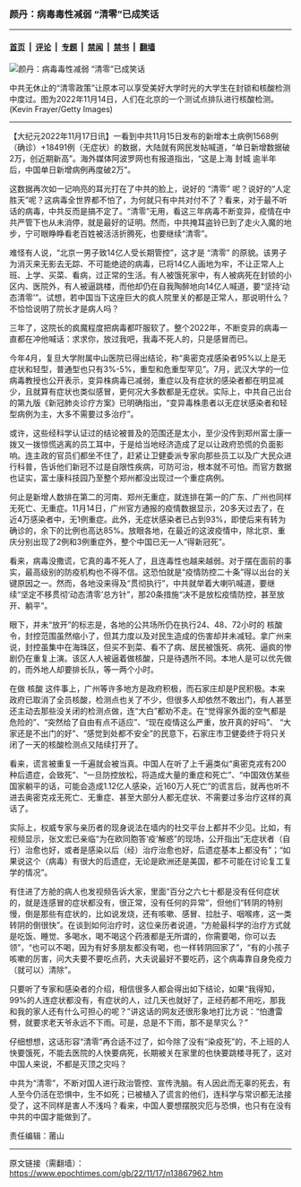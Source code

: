 ### 颜丹：病毒毒性减弱 “清零”已成笑话

---

#### [首页](../../../..?n13867962) &nbsp;|&nbsp; [评论](../../../../../epoch-comment?n13867962) &nbsp;|&nbsp; [专题](../../../../../epoch-special?n13867962) &nbsp;|&nbsp; [禁闻](../../../../../epoch-news?n13867962) &nbsp;|&nbsp; [禁书](../../../../../books?n13867962) &nbsp;|&nbsp; [翻墙](https://github.com/gfw-breaker/nogfw/blob/master/README.md?n13867962)


<div><img alt="颜丹：病毒毒性减弱 “清零”已成笑话" class="attachment-djy_600_400 size-djy_600_400 wp-post-image" src="https://i.epochtimes.com/assets/uploads/2022/11/id13867308-GettyImages-1441412672-600x400.jpg"/>
<div class="caption">
 <p>
  中共无休止的“清零政策”让原本可以享受美好大学时光的大学生在封锁和核酸检测中度过。图为2022年11月14日，人们在北京的一个测试点排队进行核酸检测。(Kevin Frayer/Getty Images)
 </p>
</div></div><hr/><div class="post_content" id="artbody" itemprop="articleBody">
 <!-- article content begin -->
 <p>
  【大纪元2022年11月17日讯】一看到中共11月15日发布的新增本土病例1568例（确诊）+18491例（无症状）的数据，大陆就有网民发帖喊道，“单日新增数据破2万，创近期新高”。海外媒体阿波罗网也有报道指出，“这是上海
  <ok href="https://www.epochtimes.com/gb/tag/%E5%B0%81%E5%9F%8E.html">
   封城
  </ok>
  逾半年后，中国单日新增病例再度破2万”。
 </p>
 <p>
  这数据再次如一记响亮的耳光打在了中共的脸上，说好的
  <ok href="https://www.epochtimes.com/gb/tag/%E2%80%9C%E6%B8%85%E9%9B%B6%E2%80%9D.html">
   “清零”
  </ok>
  呢？说好的“人定胜天”呢？这病毒全世界都不怕了，为何就只有中共对付不了？看来，对于最不听话的病毒，中共反而是搞不定了。“清零”无用，看这三年病毒不断变异，疫情在中共严管下也从未消停，就是最好的证明。然而，中共掩耳盗铃已到了走火入魔的地步，宁可眼睁睁看老百姓被活活折腾死，也要继续“清零”。
 </p>
 <p>
  难怪有人说，“北京一男子致14亿人受长期管控”，这才是
  <ok href="https://www.epochtimes.com/gb/tag/%E2%80%9C%E6%B8%85%E9%9B%B6%E2%80%9D.html">
   “清零”
  </ok>
  的原貌。该男子为消灭来无影去无踪、不可能绝迹的病毒，已将14亿人画地为牢，不让正常人上班、上学、买菜、看病，过正常的生活。有人被饿死家中，有人被病死在封锁的小区内、医院外，有人被逼跳楼，而他却仍在自我陶醉地向14亿人喊道，要“坚持‘动态清零’”。试想，若中国当下这座巨大的疯人院里关的都是正常人，那说明什么？不恰恰说明了院长才是病人吗？
 </p>
 <p>
  三年了，这院长的疯魔程度把病毒都吓服软了。整个2022年，不断变异的病毒一直都在冲他喊话：求求你，放过我吧，我毒不死人的，只是感冒而已。
 </p>
 <p>
  今年4月，复旦大学附属中山医院已得出结论，称“奥密克戎感染者95%以上是无症状和轻型，普通型也只有3%-5%，重型和危重型罕见”。7月，武汉大学的一位病毒教授也公开表示，变异株病毒已减弱，重症以及有症状的感染者都在明显减少，且就算有症状也类似感冒，更何况大多数都是无症状。实际上，中共自己出台的第九版《新冠肺炎诊疗方案》已明确指出，“变异毒株患者以无症状感染者和轻型病例为主，大多不需要过多治疗”。
 </p>
 <p>
  或许，这些经科学认证过的结论被普及的范围还是太小，至少没传到郑州富士康一拨又一拨惊慌逃离的员工耳中，于是给当地经济造成了足以让政府恐慌的负面影响。连主政的官员们都坐不住了，赶紧让卫健委派专家向那些员工以及广大民众进行科普，告诉他们新冠不过是自限性疾病，可防可治，根本就不可怕。而官方数据也证实，富士康科技园乃至整个郑州都没出现过一个重症病例。
 </p>
 <p>
  何止是新增人数排在第二的河南、郑州无重症，就连排在第一的广东、广州也同样无死亡、无重症。11月14日，广州官方通报的疫情数据显示，20多天过去了，在近4万感染者中，无1例重症。此外，无症状感染者已占到93%，即使后来有转为确诊的，余下的比例也高达85%。放眼各地，在最近的这波疫情中，除北京、重庆分别出现了2例和3例重症外，整个中国已无一人“得新冠死”。
 </p>
 <p>
  看来，病毒没撒谎，它真的毒不死人了，且连毒性也越来越弱。对于摆在面前的事实，最高级别的防疫机构也不得不信。这恐怕就是“疫情防控二十条”得以出台的关键原因之一。然而，各地没来得及“贯彻执行”，中共就举着大喇叭喊道，要继续“坚定不移贯彻‘动态清零’总方针”，那20条措施“决不是放松疫情防控，甚至放开、躺平”。
 </p>
 <p>
  眼下，并未“放开”的标志是，各地的公共场所仍在执行24、48、72小时的
  <ok href="https://www.epochtimes.com/gb/tag/%E6%A0%B8%E9%85%B8.html">
   核酸
  </ok>
  令，封控范围虽然缩小了，但其力度以及对民生造成的伤害却并未减轻。拿广州来说，封控虽集中在海珠区，但买不到菜、看不了病、居民被饿死、病死、逼疯的惨剧仍在重复上演。该区人人被逼着做核酸，只是待遇所不同。本地人是可以优先做的，而外地人却要排长队，等一两个小时。
 </p>
 <p>
  在做
  <ok href="https://www.epochtimes.com/gb/tag/%E6%A0%B8%E9%85%B8.html">
   核酸
  </ok>
  这件事上，广州等许多地方是政府积极，而石家庄却是P民积极。本来政府已取消了全员核酸，检测点也关了不少，但很多人却依然不敢出门，有人甚至还主动去那些没关闭的检测点做，连“大白”都劝不走。在“觉得家外面的空气都是危险的”、“突然给了自由有点不适应”、“现在疫情这么严重，放开真的好吗”、 “大家还是不出门的好”、“感觉到处都不安全”的民意下，石家庄市卫健委终于将只关闭了一天的核酸检测点又陆续打开了。
 </p>
 <p>
  看来，谎言被重复一千遍就会被当真。中国人在听了上千遍类似“奥密克戎有200种后遗症，会致死”、“一旦防控放松，将造成大量的重症和死亡”、“中国效仿某些国家躺平的话，可能会造成1.12亿人感染，近160万人死亡”的谎言后，就再也听不进去奥密克戎无死亡、无重症、甚至大部分人都无症状、不需要过多治疗这样的真话了。
 </p>
 <p>
  实际上，权威专家与亲历者的现身说法在墙内的社交平台上都并不少见。比如，有视频显示，张文宏已亲临“为在欧同胞答‘疫’解惑”的现场，公开指出“无症状者（自行）治愈也好，或者是感染以后（经）治疗治愈也好，后遗症基本上都没有”；“如果说这个（病毒）有很大的后遗症，无论是欧洲还是美国，都不可能在讨论复工复学的情况”。
 </p>
 <p>
  有住进了方舱的病人也发视频告诉大家，里面“百分之六七十都是没有任何症状的，就是连感冒的症状都没有，很正常，没有任何的异常”，但他们“转阴的特别慢，倒是那些有症状的，比如说发烧，还有咳嗽、感冒、拉肚子、咽喉疼，这一类转阴的倒很快”。在谈到如何治疗时，这位亲历者说道，“方舱最科学的治疗方式就是吃饭、睡觉、多喝水，喝不喝这个药液都是无所谓的，你需要喝，你可以去领”，“也可以不喝，因为有好多朋友都没有喝，也一样转阴回家了”，“有的小孩子咳嗽的厉害，问大夫要不要吃点药，大夫说最好不要吃药，这个病毒靠自身免疫力（就可以）清除”。
 </p>
 <p>
  只要听了专家和感染者的介绍，相信很多人都会得出如下结论，如果“我得知，99%的人连症状都没有，有症状的人，过几天也就好了，正经药都不用吃，那我和我的家人还有什么可担心的呢？”讲这话的网友还很形象地打比方说：“怕遭雷劈，就要求老天爷永远不下雨。可是，总是不下雨，那不是旱灾么？”
 </p>
 <p>
  仔细想想，这话形容“清零”再合适不过了，如今除了没有“染疫死”的，不上班的人快要饿死，不能去医院的人快要病死，长期被关在家里的也快要跳楼寻死了，这对中国人来说，不都是灭顶之灾吗？
 </p>
 <p>
  中共为“清零”，不断对国人进行政治管控、宣传洗脑。有人因此而无辜的死去，有人至今仍活在恐惧中，生不如死；已被植入了谎言的他们，连科学与常识都无法接受了，这不同样是害人不浅吗？看来，中国人要想摆脱灾厄与恐惧，也只有在没有中共的中国才能做到了。
 </p>
 <p>
  <strong>
  </strong>
  责任编辑：莆山
 </p>
 <!-- article content end -->
 <div id="below_article_ad">
 </div>
</div>


---

原文链接（需翻墙）：https://www.epochtimes.com/gb/22/11/17/n13867962.htm